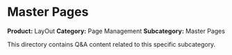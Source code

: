# Master Pages

**Product:** LayOut
**Category:** Page Management
**Subcategory:** Master Pages

This directory contains Q&A content related to this specific subcategory.
